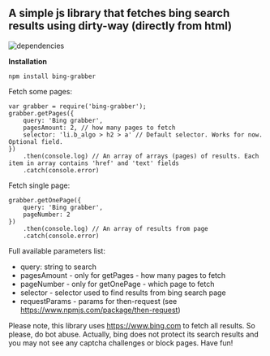 A simple js library that fetches bing search results using dirty-way (directly from html)
------------------------------------------------------------------------
![dependencies](https://david-dm.org/pokatomnik/bing-grabber.svg)

**Installation**

`npm install bing-grabber`

Fetch some pages:

    var grabber = require('bing-grabber');
    grabber.getPages({
	    query: 'Bing grabber',
	    pagesAmount: 2, // how many pages to fetch
	    selector: 'li.b_algo > h2 > a' // Default selector. Works for now. Optional field.
	})
		.then(console.log) // An array of arrays (pages) of results. Each item in array contains 'href' and 'text' fields
		.catch(console.error)
  
  Fetch single page:
  

    grabber.getOnePage({
	    query: 'Bing grabber',
	    pageNumber: 2
    })
	    .then(console.log) // An array of results from page
	    .catch(console.error)
	    
  Full available parameters list:
  * query: string to search
  * pagesAmount - only for getPages - how many pages to fetch
  * pageNumber - only for getOnePage - which page to fetch
  * selector - selector used to find results from bing search page
  * requestParams - params for then-request (see https://www.npmjs.com/package/then-request)

Please note, this library uses https://www.bing.com to fetch all results. So please, do bot abuse.
Actually, bing does not protect its search results and you may not see any captcha challenges or block pages.
Have fun!